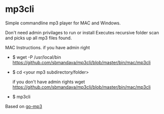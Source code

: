 # mp3cli

Simple commandline mp3 player for MAC and Windows.

Don't need admin privilages to run or install
Executes recursive folder scan and picks up all mp3 files found.

MAC Instructions.
if you have admin right
* $ wget -P /usr/local/bin https://github.com/sbmandava/mp3cli/blob/master/bin/mac/mp3cli

* $ cd <your mp3 subdirectory/folder>

  if you don't have admin rights
  wget https://github.com/sbmandava/mp3cli/blob/master/bin/mac/mp3cli

* $ mp3cli

Based on [go-mp3](https://github.com/hajimehoshi/go-mp3)

